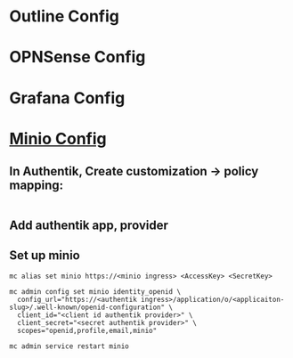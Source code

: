 # Outline Config
# OPNSense Config
# Grafana Config

# [Minio Config](https://version-2023-1.goauthentik.io/integrations/services/minio/)
## In Authentik, Create customization -> policy mapping:
```

```
## Add authentik app, provider

## Set up minio

```
mc alias set minio https://<minio ingress> <AccessKey> <SecretKey>

mc admin config set minio identity_openid \
  config_url="https://<authentik ingress>/application/o/<applicaiton-slug>/.well-known/openid-configuration" \
  client_id="<client id authentik provider>" \
  client_secret="<secret authentik provider>" \
  scopes="openid,profile,email,minio"

mc admin service restart minio
```
